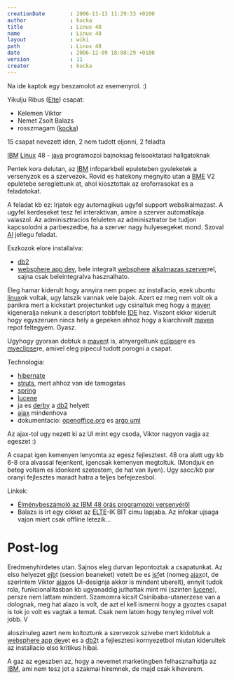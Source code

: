 ```yaml
---
creationDate        : 2006-11-13 11:29:33 +0100 
author              : kocka 
title               : Linux 48 
name                : Linux 48 
layout              : wiki 
path                : Linux 48 
date                : 2006-12-09 18:08:29 +0100 
version             : 11 
creator             : kocka 
---
```

Na ide kaptok egy beszamolot az esemenyrol. :)

Yikulju Ribus ([Elte](elte.html)) csapat:

*   Kelemen Viktor
*   Nemet Zsolt Balazs
*   rosszmagam ([kocka](kocka.html))

15 csapat nevezett iden, 2 nem tudott eljonni, 2 feladta

[IBM](IBM.html) [Linux](Linux.html) 48 - [java](java.html) programozoi bajnoksag felsooktatasi hallgatoknak

Pentek kora delutan, az [IBM](IBM.html) infoparkbeli epuleteben gyuleketek a versenyzok es a szervezok. Rovid es hatekony megnyito utan a [BME](Missing.html) V2 epuletebe sereglettunk at, ahol kiosztottak az eroforrasokat es a feladatokat.

A feladat kb ez: Irjatok egy automagikus ugyfel support webalkalmazast. A ugyfel kerdeseket tesz fel interaktivan, amire a szerver automatikaja valaszol. Az adminisztracios feluleten az adminisztrator be tudjon kapcsolodni a parbeszedbe, ha a szerver nagy hulyesegeket mond. Szoval [AI](AI.html) jellegu feladat.

Eszkozok elore installalva:

*   [db2](DB2.html)
*   [websphere app dev](Websphere%20App%20Dev.html), bele integralt [websphere](Websphere.html) [alkalmazas szerver](Alkalmazas%20Szerver.html)rel, sajna csak beleintegralva hasznalhato.

Eleg hamar kiderult hogy annyira nem popec az installacio, ezek ubuntu [linux](Linux.html)ok voltak, ugy latszik vannak vele bajok. Azert ez meg nem volt ok a panikra mert a kickstart projectunket ugy csinaltuk meg hogy a [maven](maven.html) kigeneralja nekunk a descriptort tobbfele [IDE](IDE.html) hez. Viszont ekkor kiderult hogy egyszeruen nincs hely a gepeken ahhoz hogy a kiarchivalt [maven](maven.html) repot feltegyem. Gyasz.

Ugyhogy gyorsan dobtuk a [maven](maven.html)t is, atnyergeltunk [eclipse](Eclipse.html)re es [myeclipse](myeclipse.html)re, amivel eleg pipecul tudott porogni a csapat.

Technologia:

*   [hibernate](Hibernate.html)
*   [struts](struts.html), mert ahhoz van ide tamogatas
*   [spring](spring.html)
*   [lucene](Lucene.html)
*   ja es [derby](Derby.html) a [db2](DB2.html) helyett
*   [ajax](ajax.html) mindenhova
*   dokumentacio: [openoffice.org](OpenOffice.org.html) es [argo uml](Argo%20UML.html)

Az ajax-tol ugy nezett ki az UI mint egy csoda, Viktor nagyon vagja az egeszet :)

A csapat igen kemenyen lenyomta az egesz fejlesztest. 48 ora alatt ugy kb 6-8 ora alvassal fejenkent, igencsak kemenyen megtoltuk. (Mondjuk en beteg voltam es idonkent szetestem, de hat van ilyen). Ugy sacc/kb par oranyi fejlesztes maradt hatra a teljes befejezesbol.

Linkek:

*   [Élménybeszámoló az IBM 48 órás programozói versenyéről](http://www.javaforum.hu/?newsId=170)
*   Balazs is irt egy cikket az [ELTE](elte.html)-IK BIT cimu lapjaba. Az infokar ujsaga vajon miert csak offline letezik...

# Post-log

Eredmenyhirdetes utan. Sajnos eleg durvan lepontoztak a csapatunkat. Az elso helyezet [ejb](EJB.html)t (session beaneket) vetett be es [jsf](JSF.html)et (nomeg [ajax](ajax.html)ot, de szerintem Viktor [ajax](ajax.html)os UI-designja akkor is mindent uberelt), ennyit tudok rola, funkcionalitasban kb ugyanaddig juthattak mint mi (szinten [lucene](Lucene.html)), persze nem lattam mindent. Szamomra kicsit Csinibaba-utanerzese van a dolognak, meg hat alazo is volt, de azt el kell ismerni hogy a gyoztes csapat is tok jo volt es vagtak a temat. Csak nem latom hogy tenyleg mivel volt jobb. V

aloszinuleg azert nem koltoztunk a szervezok szivebe mert kidobtuk a [websphere app dev](Websphere%20App%20Dev.html)et es a [db2](DB2.html)t a fejlesztesi kornyezetbol miutan kiderultek az installacio elso kritikus hibai.

A gaz az egeszben az, hogy a nevemet marketingben felhasznalhatja az [IBM](IBM.html), ami nem tesz jot a szakmai hiremnek, de majd csak kiheverem. 
